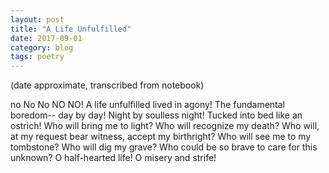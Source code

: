 ```yaml
---
layout: post
title: "A Life Unfulfilled"
date: 2017-09-01
category: blog
tags: poetry
---
```


(date approximate, transcribed from notebook)

no No No NO NO!
A life unfulfilled
lived in agony!
The fundamental boredom--
day by day! Night by soulless night!
Tucked into bed like an ostrich!
Who will bring me to light?
Who will recognize my death?
Who will, at my request
bear witness, accept my birthright?
Who will see me to my tombstone?
Who will dig my grave?
Who could be so brave
to care for this unknown?
O half-hearted life!
O misery and strife!
